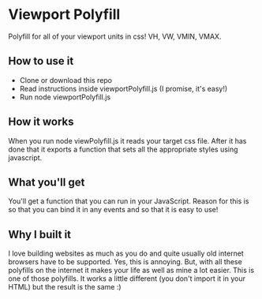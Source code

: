 <h1>Viewport Polyfill</h1>
Polyfill for all of your viewport units in css! VH, VW, VMIN, VMAX.



<h2>How to use it</h2>
<ul>
  <li>Clone or download this repo</li>
  <li>Read instructions inside viewportPolyfill.js (I promise, it's easy!)</li>
  <li>Run node viewportPolyfill.js</li>
</ul>

<h2>How it works</h2>
<p>
When you run node viewPolyfill.js it reads your target css file.
After it has done that it exports a function that sets all the appropriate styles using javascript.
</p>

<h2>What you'll get</h2>
<p>
  You'll get a function that you can run in your JavaScript.
  Reason for this is so that you can bind it in any events and so that it is easy to use!
</p>

<h2>Why I built it </h2>
<p>
  I love building websites as much as you do and quite usually old internet browsers have to be supported.
  Yes, this is annoying. But, with all these polyfills on the internet it makes your life as well as mine a lot easier.
  This is one of those polyfills.
  It works a little different (you don't import it in your HTML) but the result is the same :)
  </p>

